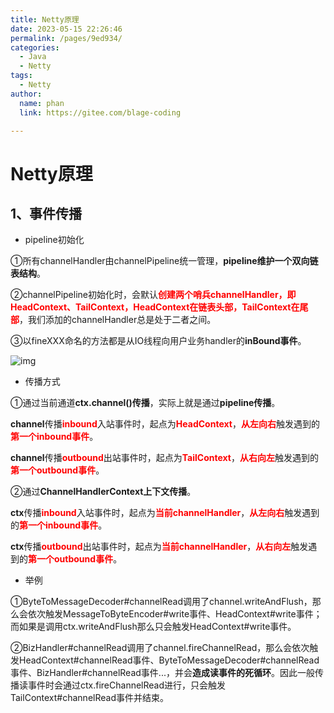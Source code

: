 ```yaml
---
title: Netty原理
date: 2023-05-15 22:26:46
permalink: /pages/9ed934/
categories: 
  - Java
  - Netty
tags: 
  - Netty
author: 
  name: phan
  link: https://gitee.com/blage-coding

---
```

# Netty原理

## 1、事件传播

- pipeline初始化

①所有channelHandler由channelPipeline统一管理，**pipeline维护一个双向链表结构**。

②channelPipeline初始化时，会默认<font color="red">**创建两个哨兵channelHandler，即HeadContext、TailContext，HeadContext在链表头部，TailContext在尾部**</font>，我们添加的channelHandler总是处于二者之间。

③以fineXXX命名的方法都是从IO线程向用户业务handler的**inBound事件**。

![img](https://cdn.staticaly.com/gh/blage-coding/picx-images-hosting@master/20230515/2020060922065856[1].31clva57g8k0.webp)

- 传播方式

①通过当前通道**ctx.channel()传播**，实际上就是通过**pipeline传播**。

**channel**传播<font color="red">**inbound**</font>入站事件时，起点为<font color="red">**HeadContext**</font>，<font color="red">**从左向右**</font>触发遇到的<font color="red">**第一个inbound事件**</font>。

**channel**传播<font color="red">**outbound**</font>出站事件时，起点为<font color="red">**TailContext**</font>，<font color="red">**从右向左**</font>触发遇到的<font color="red">**第一个outbound事件**</font>。

②通过**ChannelHandlerContext上下文传播**。

**ctx**传播<font color="red">**inbound**</font>入站事件时，起点为<font color="red">**当前channelHandler**</font>，<font color="red">**从左向右**</font>触发遇到的<font color="red">**第一个inbound事件**</font>。

**ctx**传播<font color="red">**outbound**</font>出站事件时，起点为<font color="red">**当前channelHandler**</font>，<font color="red">**从右向左**</font>触发遇到的<font color="red">**第一个outbound事件**</font>。

- 举例

①ByteToMessageDecoder#channelRead调用了channel.writeAndFlush，那么会依次触发MessageToByteEncoder#write事件、HeadContext#write事件；而如果是调用ctx.writeAndFlush那么只会触发HeadContext#write事件。

②BizHandler#channelRead调用了channel.fireChannelRead，那么会依次触发HeadContext#channelRead事件、ByteToMessageDecoder#channelRead事件、BizHandler#channelRead事件...，并会**造成读事件的死循环**。因此一般传播读事件时会通过ctx.fireChannelRead进行，只会触发TailContext#channelRead事件并结束。

